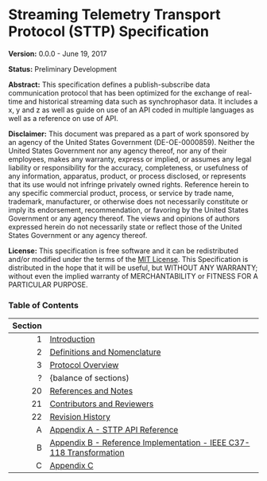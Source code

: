 # Streaming Telemetry Transport Protocol (STTP) Specification

**Version:** 0.0.0 - June 19, 2017

**Status:** Preliminary Development

**Abstract:** This specification defines a publish-subscribe data communication protocol that has been optimized for the exchange of real-time and historical streaming data such as synchrophasor data.  It includes a x, y and z as well as guide on use of an API coded in multiple languages as well as a reference on use of API.

**Disclaimer:** This document was prepared as a part of work sponsored by an agency of the United States Government (DE-OE-0000859).  Neither the United States Government nor any agency thereof, nor any of their employees, makes any warranty, express or implied, or assumes any legal liability or responsibility for the accuracy, completeness, or usefulness of any information, apparatus, product, or process disclosed, or represents that its use would not infringe privately owned rights.  Reference herein to any specific commercial product, process, or service by trade name, trademark, manufacturer, or otherwise does not necessarily constitute or imply its endorsement, recommendation, or favoring by the United States Government or any agency thereof.  The views and opinions of authors expressed herein do not necessarily state or reflect those of the United States Government or any agency thereof.

**License:** This specification is free software and it can be redistributed and/or modified under the terms of the [MIT License](LICENSE). This Specification is distributed in the hope that it will be useful, but WITHOUT ANY WARRANTY; without even the implied warranty of MERCHANTABILITY or FITNESS FOR A PARTICULAR PURPOSE.

### Table of Contents

| Section |  |
|----:|-----|
| 1 | [Introduction](Sections/Introduction.md) |
| 2 | [Definitions and Nomenclature](#nomenclature) |
| 3 | [Protocol Overview](#overview) |
| ? | {balance of sections) |
| 20 | [References and Notes](#references) |
| 21 | [Contributors and Reviewers](#contributors) |
| 22 | [Revision History](#history) |
| A | [Appendix A - STTP API Reference ](#appendixA) |
| B | [Appendix B - Reference Implementation - IEEE C37-118 Transformation](#appendixB) |
| C | [Appendix C](#appendixC) |
